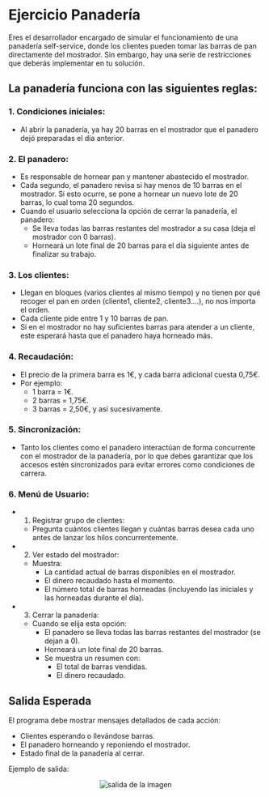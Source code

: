 # Ejercicio Panadería

Eres el desarrollador encargado de simular el funcionamiento de una panadería self-service, donde los clientes pueden tomar las barras de pan directamente del mostrador. Sin embargo, hay una serie de restricciones que deberás implementar en tu solución.

## La panadería funciona con las siguientes reglas:

### 1. Condiciones iniciales:
- Al abrir la panadería, ya hay 20 barras en el mostrador que el panadero dejó preparadas el día anterior.

### 2. El panadero:
- Es responsable de hornear pan y mantener abastecido el mostrador.
- Cada segundo, el panadero revisa si hay menos de 10 barras en el mostrador. Si esto ocurre, se pone a hornear un nuevo lote de 20 barras, lo cual toma 20 segundos.
- Cuando el usuario selecciona la opción de cerrar la panadería, el panadero:
  - Se lleva todas las barras restantes del mostrador a su casa (deja el mostrador con 0 barras).
  - Horneará un lote final de 20 barras para el día siguiente antes de finalizar su trabajo.

### 3. Los clientes:
- Llegan en bloques (varios clientes al mismo tiempo) y no tienen por qué recoger el pan en orden (cliente1, cliente2, cliente3….), no nos importa el orden.
- Cada cliente pide entre 1 y 10 barras de pan.
- Si en el mostrador no hay suficientes barras para atender a un cliente, este esperará hasta que el panadero haya horneado más.

### 4. Recaudación:
- El precio de la primera barra es 1€, y cada barra adicional cuesta 0,75€.
- Por ejemplo:
  - 1 barra = 1€.
  - 2 barras = 1,75€.
  - 3 barras = 2,50€, y así sucesivamente.

### 5. Sincronización:
- Tanto los clientes como el panadero interactúan de forma concurrente con el mostrador de la panadería, por lo que debes garantizar que los accesos estén sincronizados para evitar errores como condiciones de carrera.

### 6. Menú de Usuario:
- 1. Registrar grupo de clientes:
  - Pregunta cuántos clientes llegan y cuántas barras desea cada uno antes de lanzar los hilos concurrentemente.
- 2. Ver estado del mostrador:
  - Muestra:
    - La cantidad actual de barras disponibles en el mostrador.
    - El dinero recaudado hasta el momento.
    - El número total de barras horneadas (incluyendo las iniciales y las horneadas durante el día).
- 3. Cerrar la panadería:
  - Cuando se elija esta opción:
    - El panadero se lleva todas las barras restantes del mostrador (se dejan a 0).
    - Horneará un lote final de 20 barras.
    - Se muestra un resumen con:
      - El total de barras vendidas.
      - El dinero recaudado.

## Salida Esperada
El programa debe mostrar mensajes detallados de cada acción:
- Clientes esperando o llevándose barras.
- El panadero horneando y reponiendo el mostrador.
- Estado final de la panadería al cerrar.

Ejemplo de salida:
<p align="center">
  <img src="https://i.ibb.co/SvbX2dK/Captura.png" alt="salida de la imagen">
</p>